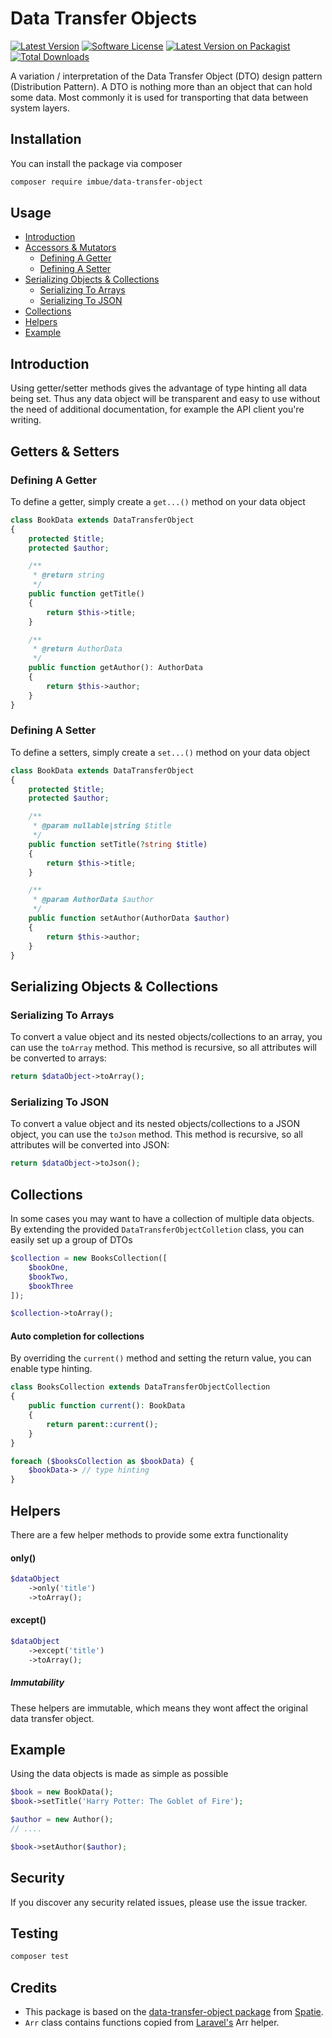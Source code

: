 # Data Transfer Objects

[![Latest Version][ico-version]][link-version]
[![Software License][ico-license]](LICENSE.md)
[![Latest Version on Packagist][ico-packagist]][link-packagist]
[![Total Downloads][ico-downloads]][link-downloads]

A variation / interpretation of the Data Transfer Object (DTO) design pattern (Distribution Pattern). A DTO is nothing more than an object that can hold some data. Most commonly it is used for transporting that data between system layers.

## Installation
You can install the package via composer

```bash
composer require imbue/data-transfer-object
```

## Usage
- [Introduction](#introduction)
- [Accessors & Mutators](#getters-and-setters)
    - [Defining A Getter](#defining-a-getter)
    - [Defining A Setter](#defining-a-setter)
- [Serializing Objects & Collections](#serializing-objects-and-collections)
    - [Serializing To Arrays](#serializing-to-arrays)
    - [Serializing To JSON](#serializing-to-json)
- [Collections](#collections)
- [Helpers](#helpers)
- [Example](#example)


<a name="introduction"></a>
## Introduction

Using getter/setter methods gives the advantage of type hinting all data being set. Thus any data object will be transparent and easy to use without the need of additional documentation, for example the API client you're writing. 

<a name="getters-and-setters"></a>
## Getters & Setters

<a name="defining-a-getter"></a>
### Defining A Getter

To define a getter, simply create a `get...()` method on your data object

```php
class BookData extends DataTransferObject
{
    protected $title;
    protected $author;

    /**
     * @return string
     */
    public function getTitle()
    {
        return $this->title;
    }

    /**
     * @return AuthorData
     */
    public function getAuthor(): AuthorData
    {
        return $this->author;
    }
}
```

<a name="defining-a-setter"></a>
### Defining A Setter

To define a setters, simply create a `set...()` method on your data object

```php
class BookData extends DataTransferObject
{
    protected $title;
    protected $author;

    /**
     * @param nullable|string $title
     */
    public function setTitle(?string $title)
    {
        return $this->title;
    }

    /**
     * @param AuthorData $author
     */
    public function setAuthor(AuthorData $author)
    {
        return $this->author;
    }
}
```


<a name="serializing-objects-and-collections"></a>
## Serializing Objects & Collections

<a name="serializing-to-arrays"></a>
### Serializing To Arrays

To convert a value object and its nested objects/collections to an array, you can use the `toArray` method. This method is recursive, so all attributes will be converted to arrays:

```php
return $dataObject->toArray();
```

<a name="serializing-to-json"></a>
### Serializing To JSON

To convert a value object and its nested objects/collections to a JSON object, you can use the `toJson` method. This method is recursive, so all attributes will be converted into JSON:

```php
return $dataObject->toJson();
```

<a name="collections"></a>
## Collections

In some cases you may want to have a collection of multiple data objects. By extending the provided `DataTransferObjectColletion` class, you can easily set up a group of DTOs

```php
$collection = new BooksCollection([
    $bookOne,
    $bookTwo,
    $bookThree
]);

$collection->toArray();
```

#### Auto completion for collections
By overriding the `current()` method and setting the return value, you can enable type hinting.

```php
class BooksCollection extends DataTransferObjectCollection
{
    public function current(): BookData
    {
        return parent::current();
    }
}
```

```php
foreach ($booksCollection as $bookData) {
    $bookData-> // type hinting 
}
```

<a name="helpers"></a>
## Helpers

There are a few helper methods to provide some extra functionality

#### only()
```php
$dataObject
    ->only('title')
    ->toArray();
```

#### except()
```php
$dataObject
    ->except('title')
    ->toArray();
```

##### Immutability
These helpers are immutable, which means they wont affect the original data transfer object.

<a name="example"></a>
## Example

Using the data objects is made as simple as possible
```php
$book = new BookData();
$book->setTitle('Harry Potter: The Goblet of Fire');

$author = new Author();
// ....

$book->setAuthor($author);
```

## Security
If you discover any security related issues, please use the issue tracker.

## Testing
```bash
composer test
```

## Credits
- This package is based on the [data-transfer-object package](https://github.com/spatie/data-transfer-object) from [Spatie](https://github.com/spatie).  
- `Arr` class contains functions copied from [Laravel's](https://github.com/laravel) Arr helper.

[ico-version]: https://img.shields.io/github/release/imbue/data-transfer-object.svg?style=flat-square
[ico-packagist]: https://img.shields.io/packagist/v/imbue/data-transfer-object.svg?style=flat-square
[ico-license]: https://img.shields.io/badge/license-MIT-brightgreen.svg?style=flat-square
[ico-downloads]: https://img.shields.io/packagist/dt/imbue/data-transfer-object.svg?style=flat-square

[link-version]: https://github.com/imbue/data-transfer-object/releases
[link-packagist]: https://packagist.org/packages/imbue/data-transfer-object
[link-downloads]: https://packagist.org/packages/imbue/data-transfer-object
